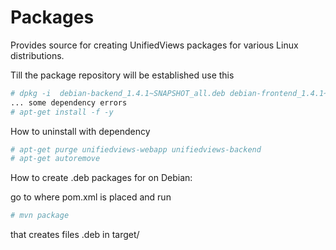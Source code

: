 Packages
========

Provides source for creating UnifiedViews packages for various Linux distributions.


Till the package repository will be established use this

~~~bash
# dpkg -i  debian-backend_1.4.1~SNAPSHOT_all.deb debian-frontend_1.4.1~SNAPSHOT_all.deb
... some dependency errors
# apt-get install -f -y
~~~
How to uninstall with dependency 
~~~bash
# apt-get purge unifiedviews-webapp unifiedviews-backend
# apt-get autoremove 
~~~

How to create .deb packages for on Debian:

go to where pom.xml is placed and run
~~~bash
# mvn package
~~~

that creates files .deb in target/
